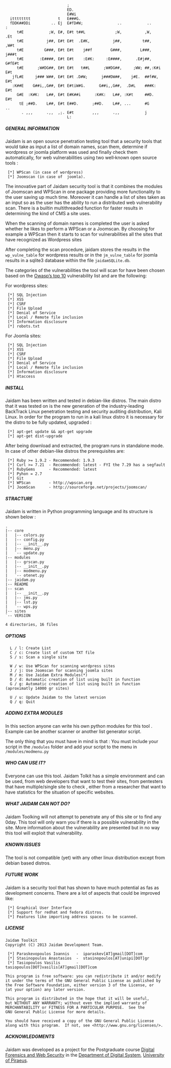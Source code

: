      
                               ;                                            
                               ED.                                          
                               E#Wi                                         
      itttttttt            t   E###G.                                       
      fDDK##DDi         .. Ej  E#fD#W;               ..           ..       :
         t#E           ;W, E#, E#t t##L             ;W,          ,W,     .Et
         t#E          j##, E#t E#t  .E#K,          j##,         t##,    ,W#t
         t#E         G###, E#t E#t    j##f        G###,        L###,   j###t
         t#E       :E####, E#t E#t    :E#K:     :E####,      .E#j##,  G#fE#t
         t#E      ;W#DG##, E#t E#t   t##L      ;W#DG##,     ;WW; ##,:K#i E#t
       jfL#E     j### W##, E#t E#t .D#W;      j###DW##,    j#E.  ##f#W,  E#t
       :K##E    G##i,,G##, E#t E#tiW#G.      G##i,,G##,  .D#L    ###K:   E#t
         G#E  :K#K:   L##, E#t E#K##i      :K#K:   L##, :K#t     ##D.    E#t
          tE ;##D.    L##, E#t E##D.      ;##D.    L##, ...      #G      .. 
           . ,,,      .,,  ,;. E#t        ,,,      .,,           j          
                               L:                          

##### GENERAL INFORMATION

Jaidam is an open source penetration testing tool that a security tools that would take as input a list of domain names, scan them, determine if wordpress or joomla platform was used and finally check them automatically, for web vulnerabilities using two well‐known open source tools : 

     [*] WPScan (in case of wordpress) 
     [*] Joomscan (in case of  joomla). 

The innovative part of Jaidam security tool is that it combines the modules of Joomscan and WPScan in one package providing more functionality to the user saving up much time. Moreover it can handle a list of sites taken as an input so as the user has the ability to run a distributed web vulnerability scan. There  is  a  builtin multithreaded function  for faster results in determining the kind of  CMS  a site  uses. 

When the scanning of domain names is completed the user is asked whether he likes to perform a WPScan or a Joomscan. By choosing for example a WPScan then it starts to scan  for  vulnerabilities  all  the  sites  that  have  recognized  as  Wordpress  sites

After completing the scan procedure, jaidam stores the results in the `wp_vulne_table`  for wordpress results or  in  the  `jm_vulne_table`  for  joomla  results  in a sqlite3 database within the file `jaidamSQLite.db`.

The  categories  of  the  vulnerabilities  the  tool  will  scan  for  have  been  chosen  based  on  the [Owasp’s top 10](https://www.owasp.org/index.php/Category:OWASP_Top_Ten_Project) vulnerability list and are the following: 

For wordpress sites: 
    
     [*] SQL Injection 
     [*] XSS 
     [*] CSRF  
     [*] File Upload 
     [*] Denial of Service 
     [*] Local / Remote file inclusion 
     [*] Information disclosure
     [*] robots.txt 

For Joomla sites:
    
     [*] SQL Injection 
     [*] XSS 
     [*] CSRF  
     [*] File Upload 
     [*] Denial of Service 
     [*] Local / Remote file inclusion 
     [*] Information disclosure
     [*] Htaccess


##### INSTALL
Jaidam has been written and tested in debian-like distros. The main distro that it was tested on is the new generation of the industry-leading BackTrack Linux penetration testing and security auditing distribution, Kali Linux. 
In order for the program to run in a kali linux distro it is necessary for the distro to be fully updated, upgraded :
    
     [*] apt-get update && apt-get upgrade
     [*] apt-get dist-upgrade
 
After being download and extracted, the program runs in standalone mode.
In case of other debian-like distros the prerequisites are:

     [*] Ruby >= 1.9.2 - Recommended: 1.9.3
     [*] Curl >= 7.21  - Recommended: latest - FYI the 7.29 has a segfault
     [*] RubyGems      - Recommended: latest
     [*] Pyhon = 2.7
     [*] Git
     [*] WPScan        - http://wpscan.org
     [*] JoomScan      - http://sourceforge.net/projects/joomscan/


##### STRACTURE
Jaidam is written in Python programming language and its structure is shown below :

    .
    |-- core
    |   |-- colors.py
    |   |-- config.py
    |   |-- __init__.py
    |   |-- menu.py
    |   `-- update.py
    |-- modules
    |   |-- grscan.py
    |   |-- __init__.py
    |   |-- modmenu.py
    |   `-- otenet.py
    |-- jaidam.py
    |-- README
    |-- scan
    |   |-- __init__.py
    |   |-- jms.py
    |   |-- lst.py
    |   `-- wps.py
    |-- sites
    `-- VERSION
    
    4 directories, 16 files
    
##### OPTIONS
      L / l: Create List
      C / c: Create list of custom TXT file
      S / s: Scan a single site
    
      W / w: Use WPScan for scanning wordpress sites
      J / j: Use Joomscan for scanning joomla sites
      M / m: Use Jaidam Extra Modules(*)
      D / d: Automatic creation of list using built in function 
      G / g: Automatic creation of list using built in function (aproximatly 14000 gr sites)
    
      U / u: Update Jaidam to the latest version
      Q / q: Quit

##### ADDING EXTRA MODULES
In this section anyone can write his own python modules for this tool . Example can be another scanner or another list generator script. 

The only thing that you must have in mind is that : 
You must include your script in the `/modules` folder and add your script to the menu in `/modules/modmenu.py`

##### WHO CAN USE IT?
Everyone can use this tool. Jaidam Tolkit has a simple environment and can be used, from web developers that want to test their sites, from pentesters that have multiple/single site to check , either from a researcher that want to have statistics for the situation of specific websites. 


##### WHAT JAIDAM CAN NOT DO?
Jaidam Toolking will not attempt to penetrate any of this site or to find any 0day. This tool will only warn you if there is a possible vulnerability in the site. More information about the vulnerability are presented but in no way this tool will exploit that vulnerability.


##### KNOWN ISSUES
The tool is not compatible (yet) with any other linux distribution except from debian based distros.


##### FUTURE WORK
Jaidam is a security tool that has shown to have much potential as fas as development concerns. There are a lot of aspects that could be improved like:

     [*] Graphical User Interface
     [*] Support for redhat and fedora distros.
     [*] Features like importing address spaces to be scanned.


##### LICENSE
    Jaidam Toolkit
    Copyright (C) 2013 Jaidam Development Team.
    
     [*] Paraskevopoulos Ioannis   -  iparaskev[AT]gmail[DOT]com
     [*] Stasinopoulos Anastasios  -  stasinopoulos[AT]unipi[DOT]gr
     [*] Tasiopoulos Vasilis       -  tasiopoulos[DOT]vasilis[AT]gmail[DOT]com
    
    This program is free software: you can redistribute it and/or modify
    it under the terms of the GNU General Public License as published by
    the Free Software Foundation, either version 3 of the License, or
    (at your option) any later version.
    
    This program is distributed in the hope that it will be useful,
    but WITHOUT ANY WARRANTY; without even the implied warranty of
    MERCHANTABILITY or FITNESS FOR A PARTICULAR PURPOSE.  See the
    GNU General Public License for more details.
    
    You should have received a copy of the GNU General Public License
    along with this program.  If not, see <http://www.gnu.org/licenses/>.


##### ACKNOWLEDGMENTS
Jaidam was developed as a project for the Postgraduate course [Digital Forensics and Web Security](http://temsec.ds.unipi.gr/en/digital-forensics-and-web-security/)
in the [Department of Digital System](http://www.ds.unipi.gr/), [University of Piraeus](http://www.unipi.gr/unipi/en/).
